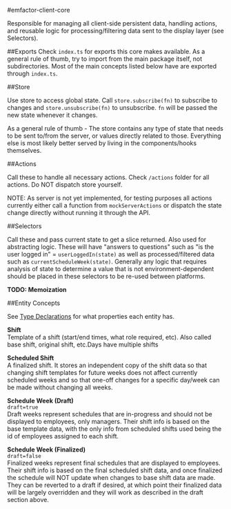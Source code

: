 #emfactor-client-core

Responsible for managing all client-side persistent data, handling actions, and
reusable logic for processing/filtering data sent to the display layer (see Selectors). 

##Exports
Check `index.ts` for exports this core makes available. As a general rule of thumb, 
try to import from the main package itself, not subdirectories. Most of the main concepts
listed below have are exported through `index.ts`.

##Store

Use store to access global state. Call `store.subscribe(fn)` to subscribe to changes
and `store.unsubscribe(fn)` to unsubscribe. `fn` will be passed the new state whenever
it changes.

As a general rule of thumb - The store contains any type of state that needs to be sent 
to/from the server, or values directly related to those. Everything else is most likely 
better served by living in the components/hooks themselves.

##Actions

Call these to handle all necessary actions. Check `/actions` folder for all actions. Do
NOT dispatch store yourself.

NOTE: As server is not yet implemented, for testing purposes all actions currently either 
call a function from `mockServerActions` or dispatch the state change directly without
running it through the API. 

##Selectors

Call these and pass current state to get a slice returned. Also used for abstracting logic.
These will have "answers to questions" such as "is the user logged in" = 
`userLoggedIn(state)` as well as processed/filtered data such as `currentScheduleWeek(state)`.
Generally any logic that requires analysis of state to determine a value that is not 
environment-dependent should be placed in these selectors to be re-used between platforms.

**TODO: Memoization**

##Entity Concepts

See [Type Declarations](./src/types/index.d.ts) for what properties each entity has.

**Shift**  
Template of a shift (start/end times, what role required, etc). Also called base shift,
original shift, etc.Days have multiple shifts

**Scheduled Shift**  
A finalized shift. It stores an independent copy of the shift data so that
changing shift templates for future weeks does not affect currently scheduled weeks and
so that one-off changes for a specific day/week can be made without changing
all weeks.

**Schedule Week (Draft)**  
`draft=true`  
Draft weeks represent schedules that are in-progress and should not be displayed to 
employees, only managers. Their shift info is based on the base template data, with the
only info from scheduled shifts used being the id of employees assigned to each shift.

**Schedule Week (Finalized)**  
`draft=false`  
Finalized weeks represent final schedules that are displayed to employees. Their shift 
info is based on the final scheduled shift data, and once finalized the schedule will
NOT update when changes to base shift data are made. They can be reverted to a draft
if desired, at which point their finalized data will be largely overridden and they 
will work as described in the draft section above.


